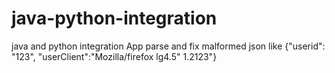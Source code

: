 # java-python-integration
java and python integration 
App parse and fix malformed json like {"userid": "123", "userClient":"Mozilla/firefox lg4.5" 1.2123"}
